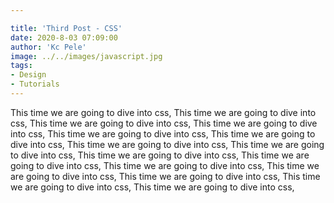 ```yaml
---

title: 'Third Post - CSS'
date: 2020-8-03 07:09:00
author: 'Kc Pele'
image: ../../images/javascript.jpg
tags: 
- Design
- Tutorials
---
```


This time we are going to dive into css, This time we are going to dive into css, This time we are going to dive into css, This time we are going to dive into css, This time we are going to dive into css, This time we are going to dive into css, This time we are going to dive into css, This time we are going to dive into css, This time we are going to dive into css, This time we are going to dive into css, This time we are going to dive into css, 
This time we are going to dive into css, This time we are going to dive into css, This time we are going to dive into css, This time we are going to dive into css, 